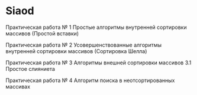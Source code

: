 # Siaod
Практическая работа № 1 Простые алгоритмы внутренней сортировки массивов (Простой вставки)

Практическая работа № 2 Усовершенствованные алгоритмы внутренней сортировки массивов (Сортировка Шелла)

Практическая работа № 3 Алгоритмы внешней сортировки массивов 3.1 Простое слияниета

Практическая работа № 4 Алгоритм поиска в неотсортированных массивах
